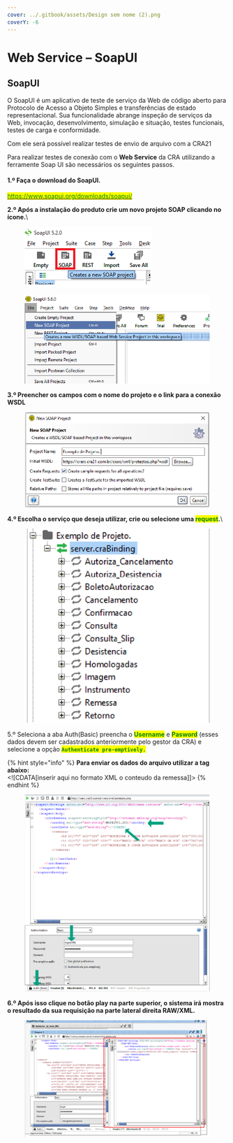 ```yaml
---
cover: ../.gitbook/assets/Design sem nome (2).png
coverY: -6
---
```


# Web Service – SoapUI

## SoapUI

O SoapUI é um aplicativo de teste de serviço da Web de código aberto para Protocolo de Acesso a Objeto Simples e transferências de estado representacional. Sua funcionalidade abrange inspeção de serviços da Web, invocação, desenvolvimento, simulação e situação, testes funcionais, testes de carga e conformidade.

Com ele será possível realizar testes de envio de arquivo com a CRA21&#x20;

Para realizar testes de conexão com o **Web Service** da CRA utilizando a ferramente Soap UI são necessários os seguintes passos.

#### 1.º Faça o download do SoapUI.

[<mark style="color:green;">https://www.soapui.org/downloads/soapui/</mark>](https://www.soapui.org/downloads/soapui/)

**2.º Após a instalação do produto crie um novo projeto SOAP clicando no ícone.**\


<figure><img src="../.gitbook/assets/image (34) (2).png" alt=""><figcaption></figcaption></figure>

<figure><img src="../.gitbook/assets/image (2).png" alt=""><figcaption></figcaption></figure>

**3.º Preencher os campos com o nome do projeto e o link para a conexão WSDL**

<figure><img src="../.gitbook/assets/image (3).png" alt=""><figcaption></figcaption></figure>

**4.º Escolha o serviço que deseja utilizar, crie ou selecione uma **<mark style="color:green;">**request**</mark>**.**\


<figure><img src="../.gitbook/assets/image (4).png" alt=""><figcaption></figcaption></figure>

5.º Seleciona a aba Auth(Basic) preencha o <mark style="color:green;">**Username**</mark> e <mark style="color:green;">**Pasword**</mark> (esses dados devem ser cadastrados anteriormente pelo gestor da CRA) e selecione a opção <mark style="color:green;">**`Authenticate pre-emptively.`**</mark>

{% hint style="info" %}
**Para enviar os dados do arquivo utilizar a tag abaixo:**\
\<!\[CDATA\[inserir aqui no formato XML o conteudo da remessa]]>
{% endhint %}

<figure><img src="../.gitbook/assets/image (1).png" alt=""><figcaption></figcaption></figure>

**6.º Após isso clique no botão play na parte superior, o sistema irá mostra o resultado da sua requisição na parte lateral direita RAW/XML.**

<figure><img src="../.gitbook/assets/image (7).png" alt=""><figcaption></figcaption></figure>

